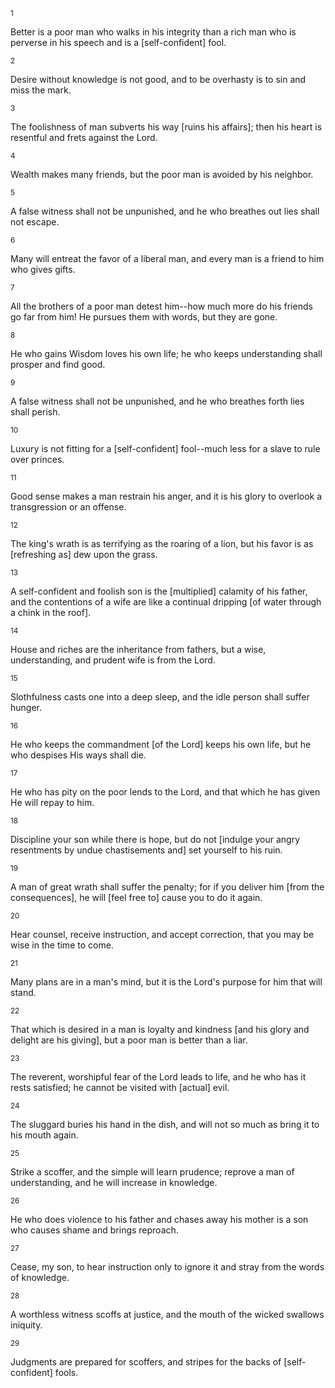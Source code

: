 <sup>1</sup> 

Better is a poor man who walks in his integrity than a rich man who is perverse in his speech and is a [self-confident] fool. 

<sup>2</sup> 

Desire without knowledge is not good, and to be overhasty is to sin and miss the mark. 

<sup>3</sup> 

The foolishness of man subverts his way [ruins his affairs]; then his heart is resentful and frets against the Lord. 

<sup>4</sup> 

Wealth makes many friends, but the poor man is avoided by his neighbor. 

<sup>5</sup> 

A false witness shall not be unpunished, and he who breathes out lies shall not escape. 

<sup>6</sup> 

Many will entreat the favor of a liberal man, and every man is a friend to him who gives gifts. 

<sup>7</sup> 

All the brothers of a poor man detest him--how much more do his friends go far from him! He pursues them with words, but they are gone. 

<sup>8</sup> 

He who gains Wisdom loves his own life; he who keeps understanding shall prosper and find good. 

<sup>9</sup> 

A false witness shall not be unpunished, and he who breathes forth lies shall perish. 

<sup>10</sup> 

Luxury is not fitting for a [self-confident] fool--much less for a slave to rule over princes. 

<sup>11</sup> 

Good sense makes a man restrain his anger, and it is his glory to overlook a transgression or an offense. 

<sup>12</sup> 

The king's wrath is as terrifying as the roaring of a lion, but his favor is as [refreshing as] dew upon the grass. 

<sup>13</sup> 

A self-confident and foolish son is the [multiplied] calamity of his father, and the contentions of a wife are like a continual dripping [of water through a chink in the roof]. 

<sup>14</sup> 

House and riches are the inheritance from fathers, but a wise, understanding, and prudent wife is from the Lord. 

<sup>15</sup> 

Slothfulness casts one into a deep sleep, and the idle person shall suffer hunger. 

<sup>16</sup> 

He who keeps the commandment [of the Lord] keeps his own life, but he who despises His ways shall die. 

<sup>17</sup> 

He who has pity on the poor lends to the Lord, and that which he has given He will repay to him. 

<sup>18</sup> 

Discipline your son while there is hope, but do not [indulge your angry resentments by undue chastisements and] set yourself to his ruin. 

<sup>19</sup> 

A man of great wrath shall suffer the penalty; for if you deliver him [from the consequences], he will [feel free to] cause you to do it again. 

<sup>20</sup> 

Hear counsel, receive instruction, and accept correction, that you may be wise in the time to come. 

<sup>21</sup> 

Many plans are in a man's mind, but it is the Lord's purpose for him that will stand. 

<sup>22</sup> 

That which is desired in a man is loyalty and kindness [and his glory and delight are his giving], but a poor man is better than a liar. 

<sup>23</sup> 

The reverent, worshipful fear of the Lord leads to life, and he who has it rests satisfied; he cannot be visited with [actual] evil. 

<sup>24</sup> 

The sluggard buries his hand in the dish, and will not so much as bring it to his mouth again. 

<sup>25</sup> 

Strike a scoffer, and the simple will learn prudence; reprove a man of understanding, and he will increase in knowledge. 

<sup>26</sup> 

He who does violence to his father and chases away his mother is a son who causes shame and brings reproach. 

<sup>27</sup> 

Cease, my son, to hear instruction only to ignore it and stray from the words of knowledge. 

<sup>28</sup> 

A worthless witness scoffs at justice, and the mouth of the wicked swallows iniquity. 

<sup>29</sup> 

Judgments are prepared for scoffers, and stripes for the backs of [self-confident] fools.